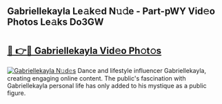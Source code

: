 ## Gabriellekayla Le𝚊k𝚎d N𝚞𝚍e - Part-pWY Vid𝚎o Photos Le𝚊ks Do3GW

# <h2><a href="http://fbcmro.evod.top/?m=Gabriellekayla">🔗 👉🔴 Gabriellekayla Vid𝚎o Ph𝚘t𝚘s</a></h2>

[![Gabriellekayla N𝚞d𝚎s](https://i.imgur.com/8V9OHl7.gif)](http://fbcmro.evod.top/?m=Gabriellekayla)
Dance and lifestyle influencer Gabriellekayla, creating engaging online content. The public's fascination with Gabriellekayla personal life has only added to his mystique as a public figure. 
